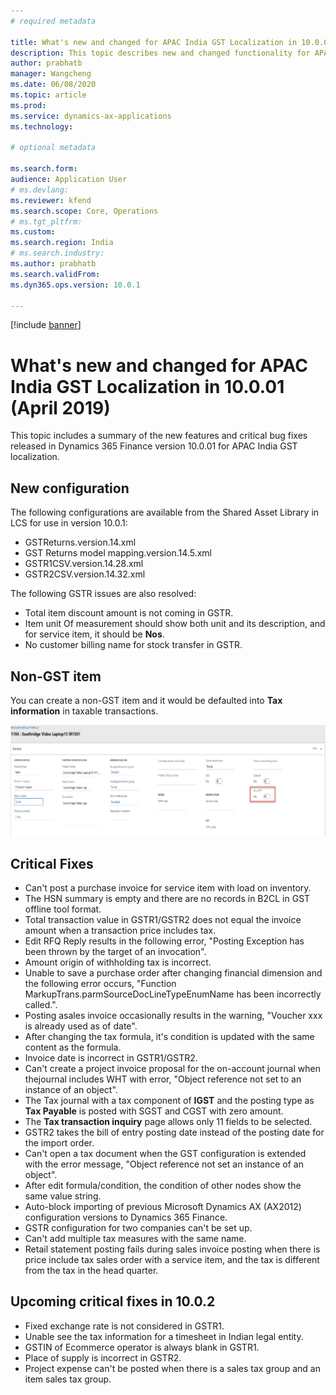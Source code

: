 ```yaml
---
# required metadata

title: What's new and changed for APAC India GST Localization in 10.0.01 (April 2019)
description: This topic describes new and changed functionality for APAC India GST features released in Dynamics 365 Finance version 10.0.01.
author: prabhatb
manager: Wangcheng
ms.date: 06/08/2020
ms.topic: article
ms.prod: 
ms.service: dynamics-ax-applications
ms.technology: 

# optional metadata

ms.search.form: 
audience: Application User
# ms.devlang: 
ms.reviewer: kfend
ms.search.scope: Core, Operations
# ms.tgt_pltfrm: 
ms.custom: 
ms.search.region: India
# ms.search.industry: 
ms.author: prabhatb
ms.search.validFrom: 
ms.dyn365.ops.version: 10.0.1

---
```

[!include [banner](../includes/banner.md)]

# What's new and changed for APAC India GST Localization in 10.0.01 (April 2019)

This topic includes a summary of the new features and critical bug fixes released in Dynamics 365 Finance version 10.0.01 for APAC India GST localization. 

## New configuration 
The following configurations are available from the Shared Asset Library in LCS for use in version 10.0.1:
 
- GSTReturns.version.14.xml
- GST Returns model mapping.version.14.5.xml
- GSTR1CSV.version.14.28.xml
- GSTR2CSV.version.14.32.xml
 
The following GSTR issues are also resolved:
- Total item discount amount is not coming in GSTR.
- Item unit Of measurement should show both unit and its description, and for service item, it should be **Nos**.
- No customer billing name for stock transfer in GSTR.

## Non-GST item
You can create a non-GST item and it would be defaulted into **Tax information** in taxable transactions.


![](media/GST-non-gst-item-1-10-0-01.PNG)

## Critical Fixes 

- Can't post a purchase invoice for service item with load on inventory.
- The HSN summary is empty and there are no records in B2CL in GST offline tool format.
- Total transaction value in GSTR1/GSTR2 does not equal the invoice amount when a transaction price includes tax.
- Edit RFQ Reply results in the following error, "Posting Exception has been thrown by the target of an invocation".
- Amount origin of withholding tax is incorrect.
- Unable to save a purchase order after changing financial dimension and the following error occurs, "Function MarkupTrans.parmSourceDocLineTypeEnumName has  been incorrectly called.".
- Posting asales invoice occasionally results in the warning, "Voucher xxx is already used as of date".
- After changing the tax formula, it's condition is updated with the same content as the formula.
- Invoice date is incorrect in GSTR1/GSTR2.
- Can't create a project invoice proposal for the on-account journal when thejournal includes WHT with error, "Object reference not
  set to an instance of an object".
-	The Tax journal with a tax component of **IGST** and the posting type as **Tax Payable** is posted with SGST and CGST with zero amount.
- The **Tax transaction inquiry** page allows only 11 fields to be selected.
- GSTR2 takes the bill of entry posting date instead of the posting date for the import order.
- Can't open a tax document when the GST configuration is extended with the error message, "Object reference not set an
  instance of an object".
- After edit formula/condition, the condition of other nodes show the same value string.
- Auto-block importing of previous Microsoft Dynamics AX (AX2012) configuration versions to Dynamics 365 Finance.
- GSTR configuration for two companies can't be set up.
- Can't add multiple tax measures with the same name.
- Retail statement posting fails during sales invoice posting when there is price include tax sales order with a service item, 
  and the tax is different from the tax in the head quarter.

## Upcoming critical fixes in 10.0.2 

- Fixed exchange rate is not considered in GSTR1.
- Unable see the tax information for a timesheet in Indian legal entity.
- GSTIN of Ecommerce operator is always blank in GSTR1.
- Place of supply is incorrect in GSTR2.
- Project expense can't be posted when there is a sales tax group and an item sales tax group. 
